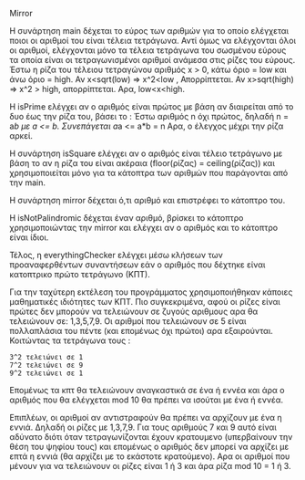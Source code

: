 Mirror

Η συνάρτηση main δέχεται το εύρος των αριθμών για το οποίο ελέγχεται ποιοι οι αριθμοί του είναι τέλεια τετράγωνα. Αντί όμως να ελέγχονται όλοι οι αριθμοί, ελέγχονται μόνο τα τέλεια τετράγωνα του σωσμένου εύρους τα οποία είναι οι τετραγωνισμένοι αριθμοί ανάμεσα στις ρίζες του εύρους. Έστω η ρίζα του τέλειου τετραγώνου αριθμός x > 0, κάτω όριο = low και άνω όριο = high. Αν  x<sqrt(low) => x^2<low , Απορρίπτεται. Αν x>sqrt(high) => x^2 > high, απορρίπτεται. Αρα, low<x<high.

Η isPrime ελέγχει αν ο αριθμός είναι πρώτος με βάση αν διαιρείται από το δυο έως την ρίζα του, βάσει το :  Έστω αριθμός n όχι πρώτος, δηλαδή 
n = a*b με a <= b. Συνεπάγεται a*a <= a*b = n
Αρα, ο έλεγχος μέχρι την ρίζα αρκεί.


Η συνάρτηση isSquare ελέγχει αν ο αριθμός είναι τέλειο τετράγωνο με βάση το αν η ρίζα του είναι ακέραια (floor(ρίζας) = ceiling(ρίζας)) και χρησιμοποιείται μόνο για τα κάτοπτρα των αριθμών που παράγονται από την main.

Η συνάρτηση mirror δέχεται ό,τι αριθμό και επιστρέφει το κάτοπτρο του. 


Η isNotPalindromic δέχεται έναν αριθμό, βρίσκει το κάτοπτρο χρησιμοποιώντας την mirror και ελέγχει αν ο αριθμός και το κάτοπτρο είναι ίδιοι.


Τέλος, η everythingChecker ελέγχει μέσω κλήσεων των προαναφερθέντων συναντήσεων εάν ο αριθμός που δέχτηκε είναι κατοπτρικο πρώτο τετράγωνο (ΚΠΤ).

Για την ταχύτερη εκτέλεση του προγράμματος χρησιμοποιήθηκαν κάποιες μαθηματικές ιδιότητες των ΚΠΤ.
Πιο συγκεκριμένα, αφού οι ρίζες είναι πρώτες δεν μπορούν να τελειώνουν σε ζυγούς αριθμους αρα θα τελειώνουν σε:
1,3,5,7,9. Οι αριθμοί που τελειώνουν σε 5 είναι πολλαπλάσια του πέντε (και επομένως όχι πρώτοι) αρα εξαιρούνται.
Κοιτώντας τα τετράγωνα τους :
```1^2 τελειώνει σε 1
3^2 τελειώνει σε 1
7^2 τελειώνει σε 9
9^2 τελειώνει σε 1
```

Επομένως τα κπτ θα τελειώνουν αναγκαστικά σε ένα ή εννέα και άρα ο αριθμός που θα ελέγχεται mod 10 θα πρέπει να ισούται με ένα ή εννέα. 

Επιπλέων, οι αριθμοί αν αντιστραφούν θα πρέπει να αρχίζουν με ένα η εννιά. Δηλαδή οι ρίζες με 1,3,7,9. Για τους αριθμούς 7 και 9 αυτό είναι αδύνατο διότι όταν τετραγωνίζονται έχουν κρατουμενο (υπερβαίνουν την θέση του ψηφίου τους) και επομένως ο αριθμός δεν μπορεί να αρχίζει με επτά η εννιά (θα αρχίζει με το εκάστοτε κρατούμενο). Αρα οι αριθμοί που μένουν για να τελειώνουν οι ρίζες είναι 1 ή 3 και άρα ρίζα mod 10 = 1 ή 3. 
